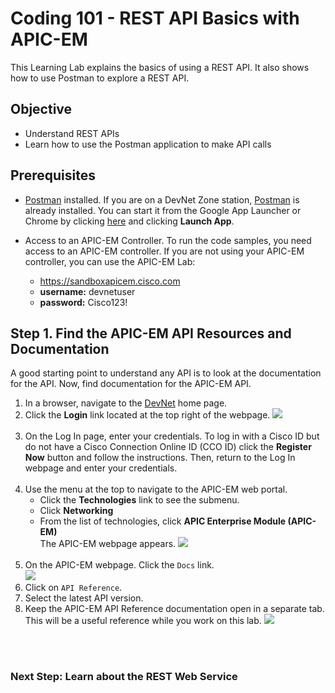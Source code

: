 
# Coding 101 - REST API Basics with APIC-EM

This Learning Lab explains the basics of using a REST API. It also shows how to use Postman to explore a REST API.

## Objective

* Understand REST APIs
* Learn how to use the Postman application to make API calls

## Prerequisites

  - <a href="https://www.getpostman.com" target="_blank">Postman</a> installed.
  If you are on a DevNet Zone station, <a href="https://www.getpostman.com" target="_blank">Postman</a> is already installed. You can start it from the Google App Launcher or Chrome by clicking <a href="https://www.getpostman.com" target="_blank">here</a> and clicking **Launch App**.

  - Access to an APIC-EM Controller. To run the code samples, you need access to an APIC-EM controller. If you are not using your APIC-EM controller, you can use the APIC-EM Lab:
      * https://sandboxapicem.cisco.com
      * **username:** devnetuser
      * **password:** Cisco123!

## Step 1. Find the APIC-EM API Resources and Documentation

A good starting point to understand any API is to look at the documentation for the API. Now, find documentation for the APIC-EM API.

1. In a browser, navigate to the <a href="https://developer.cisco.com" target="_blank">DevNet</a> home page.
2. Click the **Login** link located at the top right of the webpage.
    ![](/posts/files/coding-101-rest-basics-ga/assets/images/login.png)<br/><br/>
3. On the Log In page, enter your credentials.
   To log in with a Cisco ID but do not have a Cisco Connection Online ID (CCO ID) click the **Register Now** button and follow the instructions. Then, return to the Log In webpage and enter your credentials.
<br/><br/>
4. Use the menu at the top to navigate to the APIC-EM web portal.
   * Click the **Technologies** link to see the submenu.
   * Click **Networking**
   * From the list of technologies, click **APIC Enterprise Module (APIC-EM)**<br/>The APIC-EM webpage appears.
![](/posts/files/coding-101-rest-basics-ga/assets/images/Menu.png)
    <br/>
5. On the APIC-EM webpage. Click the `Docs` link.<br/>
![](/posts/files/coding-101-rest-basics-ga/assets/images/apic-em-main.png)
6. Click on `API Reference`.
7. Select the latest API version.
8. Keep the APIC-EM API Reference documentation open in a separate tab. This will be a useful reference while you work on this lab.
![](/posts/files/coding-101-rest-basics-ga/assets/images/Ref.png)
<br/>
<br/>

### Next Step:  Learn about the REST Web Service
